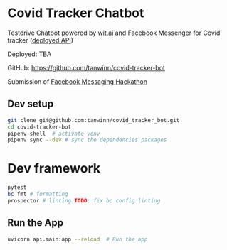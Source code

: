 # Covid Tracker Chatbot
Testdrive Chatbot powered by [wit.ai](https://github.com/wit-ai/pywit) and Facebook Messenger for Covid tracker ([deployed API](https://covid-tracker-us.herokuapp.com/))

Deployed: TBA

GitHub: https://github.com/tanwinn/covid-tracker-bot

Submission of [Facebook Messaging Hackathon](https://fbmessaging2.devpost.com/?ref_content=default&ref_feature=challenge&ref_medium=portfolio)

## Dev setup

```bash
git clone git@github.com:tanwinn/covid_tracker_bot.git
cd covid-tracker-bot
pipenv shell  # activate venv
pipenv sync --dev # sync the dependencies packages
```

# Dev framework
```bash
pytest
bc fmt # formatting
prospector # linting TODO: fix bc config linting
```

## Run the App
```bash
uvicorn api.main:app --reload  # Run the app
```
